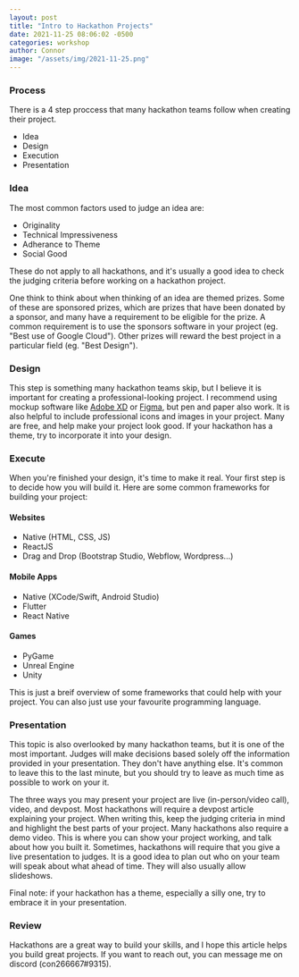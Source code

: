 ```yaml
---
layout: post
title: "Intro to Hackathon Projects"
date: 2021-11-25 08:06:02 -0500
categories: workshop
author: Connor
image: "/assets/img/2021-11-25.png"
---
```


### Process

There is a 4 step proccess that many hackathon teams follow when creating their project.

- Idea
- Design
- Execution
- Presentation

### Idea

The most common factors used to judge an idea are:

- Originality
- Technical Impressiveness
- Adherance to Theme
- Social Good

These do not apply to all hackathons, and it's usually a good idea to check the judging criteria before working on a hackathon project.

One think to think about when thinking of an idea are themed prizes. Some of these are sponsored prizes, which are prizes that have been donated by a sponsor, and many have a requirement to be eligible for the prize. A common requirement is to use the sponsors software in your project (eg. "Best use of Google Cloud"). Other prizes will reward the best project in a particular field (eg. "Best Design").

### Design

This step is something many hackathon teams skip, but I believe it is important for creating a professional-looking project. I recommend using mockup software like [Adobe XD](https://www.adobe.com/ca/products/xd.html) or [Figma](https://www.figma.com), but pen and paper also work. It is also helpful to include professional icons and images in your project. Many are free, and help make your project look good. If your hackathon has a theme, try to incorporate it into your design.

### Execute

When you're finished your design, it's time to make it real. Your first step is to decide how you will build it. Here are some common frameworks for building your project:

#### Websites

- Native (HTML, CSS, JS)
- ReactJS
- Drag and Drop (Bootstrap Studio, Webflow, Wordpress...)

#### Mobile Apps

- Native (XCode/Swift, Android Studio)
- Flutter
- React Native

#### Games

- PyGame
- Unreal Engine
- Unity

This is just a breif overview of some frameworks that could help with your project. You can also just use your favourite programming language.

### Presentation

This topic is also overlooked by many hackathon teams, but it is one of the most important. Judges will make decisions based solely off the information provided in your presentation. They don't have anything else. It's common to leave this to the last minute, but you should try to leave as much time as possible to work on your it.

The three ways you may present your project are live (in-person/video call), video, and devpost. Most hackathons will require a devpost article explaining your project. When writing this, keep the judging criteria in mind and highlight the best parts of your project. Many hackathons also require a demo video. This is where you can show your project working, and talk about how you built it. Sometimes, hackathons will require that you give a live presentation to judges. It is a good idea to plan out who on your team will speak about what ahead of time. They will also usually allow slideshows.

Final note: if your hackathon has a theme, especially a silly one, try to embrace it in your presentation.

### Review

Hackathons are a great way to build your skills, and I hope this article helps you build great projects. If you want to reach out, you can message me on discord (con266667#9315).
